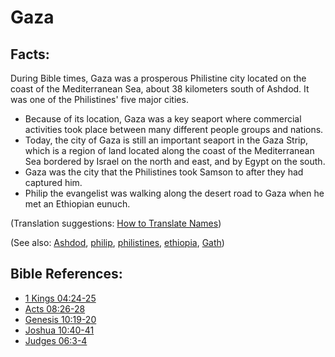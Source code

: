 # Gaza #

## Facts: ##

During Bible times, Gaza was a prosperous Philistine city located on the coast of the Mediterranean Sea, about 38 kilometers south of Ashdod. It was one of the Philistines' five major cities.

* Because of its location, Gaza was a key seaport where commercial activities took place between many different people groups and nations.
* Today, the city of Gaza is still an important seaport in the Gaza Strip, which is a region of land located along the coast of the Mediterranean Sea bordered by Israel on the north and east, and by Egypt on the south.
* Gaza was the city that the Philistines took Samson to after they had captured him.
* Philip the evangelist was walking along the desert road to Gaza when he met an Ethiopian eunuch.

(Translation suggestions: [How to Translate Names](https://git.door43.org/Door43/en-ta-translate-vol1/src/master/content/translate_names.md))

(See also: [Ashdod](../other/Ashdod.md), [philip](../other/philip.md), [philistines](../other/philistines.md), [ethiopia](../other/ethiopia.md), [Gath](../other/Gath.md))

## Bible References: ##

* [1 Kings 04:24-25](https://door43.org/en/bible/notes/1ki/04/24)
* [Acts 08:26-28](https://door43.org/en/bible/notes/act/08/26)
* [Genesis 10:19-20](https://door43.org/en/bible/notes/gen/10/19)
* [Joshua 10:40-41](https://door43.org/en/bible/notes/jos/10/40)
* [Judges 06:3-4](https://door43.org/en/bible/notes/jdg/06/03)


